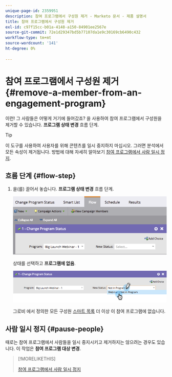 ```yaml
---
unique-page-id: 2359951
description: 참여 프로그램에서 구성원 제거 - Marketo 문서 - 제품 설명서
title: 참여 프로그램에서 구성원 제거
exl-id: c97f15cc-b01a-4148-a150-84901ee2567e
source-git-commit: 72e1d29347bd5b77107da1e9c30169cb6490c432
workflow-type: tm+mt
source-wordcount: '141'
ht-degree: 0%

---
```


# 참여 프로그램에서 구성원 제거 {#remove-a-member-from-an-engagement-program}

이런! 그 사람들은 어떻게 거기에 들어갔죠? 을 사용하여 참여 프로그램에서 구성원을 제거할 수 있습니다. **프로그램 상태 변경** 흐름 단계.

>[!TIP]
>
>이 도구를 사용하여 사용자를 위해 콘텐츠를 일시 중지하지 마십시오. 그러면 분석에서 모든 속성이 제거됩니다. 방법에 대해 자세히 알아보기 [참여 프로그램에서 사람 일시 정지](/help/marketo/product-docs/email-marketing/drip-nurturing/using-engagement-programs/pause-people-in-an-engagement-program.md).

## 흐름 단계 {#flow-step}

1. 을(를) 끌어서 놓습니다. **프로그램 상태 변경** 흐름 단계.

   ![](assets/image2014-9-15-18-3a15-3a57.png)

   상태를 선택하고 **프로그램에 없음**.

   ![](assets/image2014-9-15-18-3a16-3a2.png)

   그로비 에서 정의한 모든 구성원 [스마트 목록](/help/marketo/product-docs/core-marketo-concepts/smart-lists-and-static-lists/creating-a-smart-list/create-a-smart-list.md) 더 이상 이 참여 프로그램에 없습니다.

## 사람 일시 정지  {#pause-people}

때로는 참여 프로그램에서 사람들을 일시 중지시키고 제거하지는 않으려는 경우도 있습니다. 이 작업은 **참여 프로그램 대상 변경**.

>[!MORELIKETHIS]
>
>[참여 프로그램에서 사람 일시 정지](/help/marketo/product-docs/email-marketing/drip-nurturing/using-engagement-programs/pause-people-in-an-engagement-program.md)
